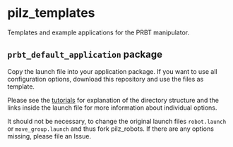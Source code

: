# pilz_templates
Templates and example applications for the PRBT manipulator.

## `prbt_default_application` package

Copy the launch file into your application package. If you want to use
all configuration options, download this repository and use the files
as template.

Please see the [tutorials](https://wiki.ros.org/pilz_robots/Tutorials/) 
for explanation of the directory structure and the links inside the
launch file for more information about individual options.

It should not be necessary, to change the original launch files
`robot.launch` or `move_group.launch` and thus fork pilz_robots.
If there are any options missing, please file an Issue.

